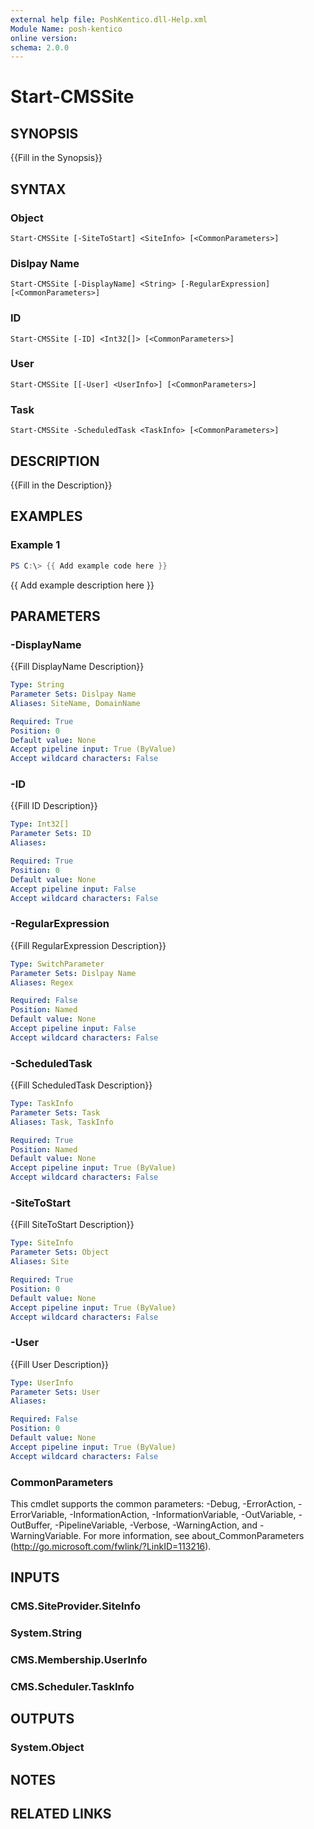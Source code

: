 ```yaml
---
external help file: PoshKentico.dll-Help.xml
Module Name: posh-kentico
online version:
schema: 2.0.0
---
```


# Start-CMSSite

## SYNOPSIS
{{Fill in the Synopsis}}

## SYNTAX

### Object
```
Start-CMSSite [-SiteToStart] <SiteInfo> [<CommonParameters>]
```

### Dislpay Name
```
Start-CMSSite [-DisplayName] <String> [-RegularExpression] [<CommonParameters>]
```

### ID
```
Start-CMSSite [-ID] <Int32[]> [<CommonParameters>]
```

### User
```
Start-CMSSite [[-User] <UserInfo>] [<CommonParameters>]
```

### Task
```
Start-CMSSite -ScheduledTask <TaskInfo> [<CommonParameters>]
```

## DESCRIPTION
{{Fill in the Description}}

## EXAMPLES

### Example 1
```powershell
PS C:\> {{ Add example code here }}
```

{{ Add example description here }}

## PARAMETERS

### -DisplayName
{{Fill DisplayName Description}}

```yaml
Type: String
Parameter Sets: Dislpay Name
Aliases: SiteName, DomainName

Required: True
Position: 0
Default value: None
Accept pipeline input: True (ByValue)
Accept wildcard characters: False
```

### -ID
{{Fill ID Description}}

```yaml
Type: Int32[]
Parameter Sets: ID
Aliases:

Required: True
Position: 0
Default value: None
Accept pipeline input: False
Accept wildcard characters: False
```

### -RegularExpression
{{Fill RegularExpression Description}}

```yaml
Type: SwitchParameter
Parameter Sets: Dislpay Name
Aliases: Regex

Required: False
Position: Named
Default value: None
Accept pipeline input: False
Accept wildcard characters: False
```

### -ScheduledTask
{{Fill ScheduledTask Description}}

```yaml
Type: TaskInfo
Parameter Sets: Task
Aliases: Task, TaskInfo

Required: True
Position: Named
Default value: None
Accept pipeline input: True (ByValue)
Accept wildcard characters: False
```

### -SiteToStart
{{Fill SiteToStart Description}}

```yaml
Type: SiteInfo
Parameter Sets: Object
Aliases: Site

Required: True
Position: 0
Default value: None
Accept pipeline input: True (ByValue)
Accept wildcard characters: False
```

### -User
{{Fill User Description}}

```yaml
Type: UserInfo
Parameter Sets: User
Aliases:

Required: False
Position: 0
Default value: None
Accept pipeline input: True (ByValue)
Accept wildcard characters: False
```

### CommonParameters
This cmdlet supports the common parameters: -Debug, -ErrorAction, -ErrorVariable, -InformationAction, -InformationVariable, -OutVariable, -OutBuffer, -PipelineVariable, -Verbose, -WarningAction, and -WarningVariable.
For more information, see about_CommonParameters (http://go.microsoft.com/fwlink/?LinkID=113216).

## INPUTS

### CMS.SiteProvider.SiteInfo

### System.String

### CMS.Membership.UserInfo

### CMS.Scheduler.TaskInfo

## OUTPUTS

### System.Object
## NOTES

## RELATED LINKS
